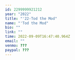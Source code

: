 ```yaml
---
id: 2299999921212
year: "2022"
title: "'22-Tod the Mod"
name: "'Tod the Mod"
bio: ""
link: ""
time: 2022-09-09T16:47:40.964Z
email: ""
venmo: ???
paypal: ???
---
```

